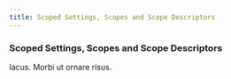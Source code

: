 ```yaml
---
title: Scoped Settings, Scopes and Scope Descriptors
---
```

### Scoped Settings, Scopes and Scope Descriptors

lacus. Morbi ut ornare risus. 
